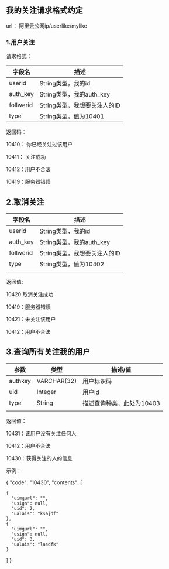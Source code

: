 ## 我的关注请求格式约定

url： 阿里云公网ip/userlike/mylike

### 1.用户关注

 请求格式：

| 字段名       | 描述                  |
| --------- | ------------------- |
| userid    | String类型，我的id       |
| auth_key  | String类型，我的auth_key |
| follwerid | String类型，我想要关注人的ID  |
| type      | String类型，值为10401    |

返回码：

10410： 你已经关注过该用户

10411： 关注成功

10412：用户不合法

10419：服务器错误

## 2.取消关注

| 字段名       | 描述                  |
| --------- | ------------------- |
| userid    | String类型，我的id       |
| auth_key  | String类型，我的auth_key |
| follwerid | String类型，我想要关注人的ID  |
| type      | String类型，值为10402    |
|           |                     |

返回值:

10420 取消关注成功

10419：服务器错误

10421：未关注该用户

10412：用户不合法

## 3.查询所有关注我的用户



| 参数      | 类型          | 描述/值            |
| ------- | ----------- | --------------- |
| authkey | VARCHAR(32) | 用户标识码           |
| uid     | Integer     | 用户id            |
| type    | String      | 描述查询种类，此处为10403 |
|         |             |                 |

返回值：

10431：该用户没有关注任何人

10412：用户不合法

10430：获得关注的人的信息

示例：

{
  "code": "10430", 
  "contents": [

    {
      "uimgurl": "", 
      "usign": null, 
      "uid": 2, 
      "ualais": "ksajdf"
    }, 
    {
      "uimgurl": "", 
      "usign": null, 
      "uid": 3, 
      "ualais": "lasdfk"
    }
  ]
}



